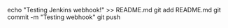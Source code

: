 echo "Testing Jenkins webhook!" >> README.md
git add README.md
git commit -m "Testing webhook"
git push
